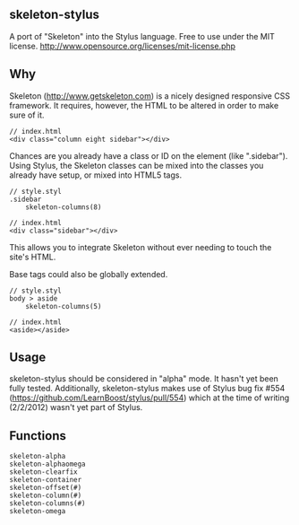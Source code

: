 
skeleton-stylus
---------------

A port of "Skeleton" into the Stylus language.  Free to use under the MIT license.  http://www.opensource.org/licenses/mit-license.php


Why
----

Skeleton (http://www.getskeleton.com) is a nicely designed responsive CSS framework.
It requires, however, the HTML to be altered in order to make sure of it.

    // index.html
    <div class="column eight sidebar"></div>

Chances are you already have a class or ID on the element (like ".sidebar").  Using
Stylus, the Skeleton classes can be mixed into the classes you already have setup,
or mixed into HTML5 tags.

    // style.styl
    .sidebar
        skeleton-columns(8)

    // index.html
    <div class="sidebar"></div>

This allows you to integrate Skeleton without ever needing to touch the site's HTML.

Base tags could also be globally extended.

    // style.styl
    body > aside
        skeleton-columns(5)

    // index.html
    <aside></aside>


Usage
-----

skeleton-stylus should be considered in "alpha" mode.  It hasn't yet been fully tested.
Additionally, skeleton-stylus makes use of Stylus bug fix #554 (https://github.com/LearnBoost/stylus/pull/554)
which at the time of writing (2/2/2012) wasn't yet part of Stylus.


Functions
----------------

    skeleton-alpha
    skeleton-alphaomega
    skeleton-clearfix
    skeleton-container
    skeleton-offset(#)
    skeleton-column(#)
    skeleton-columns(#)
    skeleton-omega

